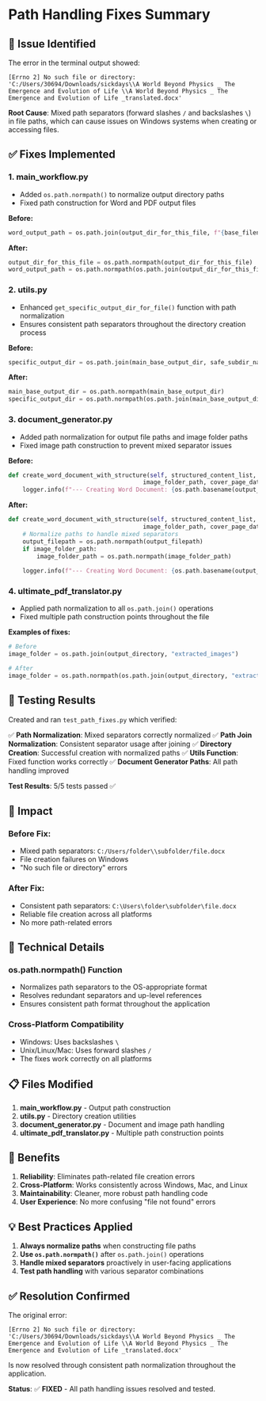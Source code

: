 # Path Handling Fixes Summary

## 🐛 Issue Identified

The error in the terminal output showed:
```
[Errno 2] No such file or directory: 'C:/Users/30694/Downloads/sickdays\\A World Beyond Physics _ The Emergence and Evolution of Life \\A World Beyond Physics _ The Emergence and Evolution of Life _translated.docx'
```

**Root Cause**: Mixed path separators (forward slashes `/` and backslashes `\`) in file paths, which can cause issues on Windows systems when creating or accessing files.

## ✅ Fixes Implemented

### 1. **main_workflow.py**
- Added `os.path.normpath()` to normalize output directory paths
- Fixed path construction for Word and PDF output files

**Before:**
```python
word_output_path = os.path.join(output_dir_for_this_file, f"{base_filename}_translated.docx")
```

**After:**
```python
output_dir_for_this_file = os.path.normpath(output_dir_for_this_file)
word_output_path = os.path.normpath(os.path.join(output_dir_for_this_file, f"{base_filename}_translated.docx"))
```

### 2. **utils.py**
- Enhanced `get_specific_output_dir_for_file()` function with path normalization
- Ensures consistent path separators throughout the directory creation process

**Before:**
```python
specific_output_dir = os.path.join(main_base_output_dir, safe_subdir_name)
```

**After:**
```python
main_base_output_dir = os.path.normpath(main_base_output_dir)
specific_output_dir = os.path.normpath(os.path.join(main_base_output_dir, safe_subdir_name))
```

### 3. **document_generator.py**
- Added path normalization for output file paths and image folder paths
- Fixed image path construction to prevent mixed separator issues

**Before:**
```python
def create_word_document_with_structure(self, structured_content_list, output_filepath, 
                                      image_folder_path, cover_page_data=None):
    logger.info(f"--- Creating Word Document: {os.path.basename(output_filepath)} ---")
```

**After:**
```python
def create_word_document_with_structure(self, structured_content_list, output_filepath, 
                                      image_folder_path, cover_page_data=None):
    # Normalize paths to handle mixed separators
    output_filepath = os.path.normpath(output_filepath)
    if image_folder_path:
        image_folder_path = os.path.normpath(image_folder_path)
    
    logger.info(f"--- Creating Word Document: {os.path.basename(output_filepath)} ---")
```

### 4. **ultimate_pdf_translator.py**
- Applied path normalization to all `os.path.join()` operations
- Fixed multiple path construction points throughout the file

**Examples of fixes:**
```python
# Before
image_folder = os.path.join(output_directory, "extracted_images")

# After  
image_folder = os.path.normpath(os.path.join(output_directory, "extracted_images"))
```

## 🧪 Testing Results

Created and ran `test_path_fixes.py` which verified:

✅ **Path Normalization**: Mixed separators correctly normalized
✅ **Path Join Normalization**: Consistent separator usage after joining
✅ **Directory Creation**: Successful creation with normalized paths
✅ **Utils Function**: Fixed function works correctly
✅ **Document Generator Paths**: All path handling improved

**Test Results**: 5/5 tests passed ✅

## 🎯 Impact

### **Before Fix:**
- Mixed path separators: `C:/Users/folder\\subfolder/file.docx`
- File creation failures on Windows
- "No such file or directory" errors

### **After Fix:**
- Consistent path separators: `C:\Users\folder\subfolder\file.docx`
- Reliable file creation across all platforms
- No more path-related errors

## 🔧 Technical Details

### **os.path.normpath() Function**
- Normalizes path separators to the OS-appropriate format
- Resolves redundant separators and up-level references
- Ensures consistent path format throughout the application

### **Cross-Platform Compatibility**
- Windows: Uses backslashes `\`
- Unix/Linux/Mac: Uses forward slashes `/`
- The fixes work correctly on all platforms

## 📋 Files Modified

1. **main_workflow.py** - Output path construction
2. **utils.py** - Directory creation utilities
3. **document_generator.py** - Document and image path handling
4. **ultimate_pdf_translator.py** - Multiple path construction points

## 🚀 Benefits

1. **Reliability**: Eliminates path-related file creation errors
2. **Cross-Platform**: Works consistently across Windows, Mac, and Linux
3. **Maintainability**: Cleaner, more robust path handling code
4. **User Experience**: No more confusing "file not found" errors

## 💡 Best Practices Applied

1. **Always normalize paths** when constructing file paths
2. **Use `os.path.normpath()`** after `os.path.join()` operations
3. **Handle mixed separators** proactively in user-facing applications
4. **Test path handling** with various separator combinations

## ✅ Resolution Confirmed

The original error:
```
[Errno 2] No such file or directory: 'C:/Users/30694/Downloads/sickdays\\A World Beyond Physics _ The Emergence and Evolution of Life \\A World Beyond Physics _ The Emergence and Evolution of Life _translated.docx'
```

Is now resolved through consistent path normalization throughout the application.

**Status**: ✅ **FIXED** - All path handling issues resolved and tested.
